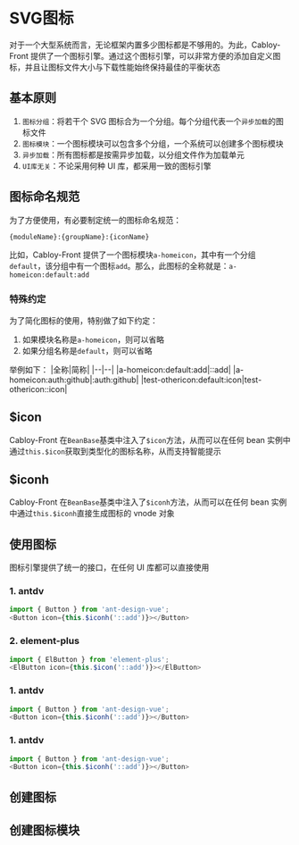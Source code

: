 # SVG图标

对于一个大型系统而言，无论框架内置多少图标都是不够用的。为此，Cabloy-Front 提供了一个图标引擎。通过这个图标引擎，可以非常方便的添加自定义图标，并且让图标文件大小与下载性能始终保持最佳的平衡状态

## 基本原则

1. `图标分组`：将若干个 SVG 图标合为一个分组。每个分组代表一个`异步加载`的图标文件
2. `图标模块`：一个图标模块可以包含多个分组，一个系统可以创建多个图标模块
3. `异步加载`：所有图标都是按需异步加载，以分组文件作为加载单元
4. `UI库无关`：不论采用何种 UI 库，都采用一致的图标引擎

## 图标命名规范

为了方便使用，有必要制定统一的图标命名规范：

```bash
{moduleName}:{groupName}:{iconName}
```

比如，Cabloy-Front 提供了一个图标模块`a-homeicon`，其中有一个分组`default`，该分组中有一个图标`add`。那么，此图标的全称就是：`a-homeicon:default:add`

### 特殊约定

为了简化图标的使用，特别做了如下约定：

1. 如果模块名称是`a-homeicon`，则可以省略
2. 如果分组名称是`default`，则可以省略

举例如下：
|全称|简称|
|--|--|
|a-homeicon:default:add|::add|
|a-homeicon:auth:github|:auth:github|
|test-othericon:default:icon|test-othericon::icon|

## $icon

Cabloy-Front 在`BeanBase`基类中注入了`$icon`方法，从而可以在任何 bean 实例中通过`this.$icon`获取到类型化的图标名称，从而支持智能提示

## $iconh

Cabloy-Front 在`BeanBase`基类中注入了`$iconh`方法，从而可以在任何 bean 实例中通过`this.$iconh`直接生成图标的 vnode 对象

## 使用图标

图标引擎提供了统一的接口，在任何 UI 库都可以直接使用

### 1. antdv

```typescript
import { Button } from 'ant-design-vue';
<Button icon={this.$iconh('::add')}></Button>
```

### 2. element-plus

```typescript
import { ElButton } from 'element-plus';
<ElButton icon={this.$icon('::add')}></ElButton>
```

### 1. antdv

```typescript
import { Button } from 'ant-design-vue';
<Button icon={this.$iconh('::add')}></Button>
```

### 1. antdv

```typescript
import { Button } from 'ant-design-vue';
<Button icon={this.$iconh('::add')}></Button>
```

## 创建图标

## 创建图标模块
